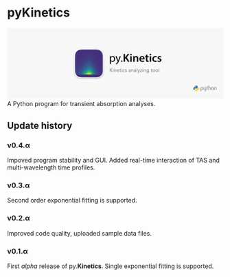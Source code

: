 # pyKinetics
![](/assets/pyKinetics_wide.png)
A Python program for transient absorption analyses.

## Update history
### v0.4.α
Impoved program stability and GUI. Added real-time interaction of TAS and multi-wavelength time profiles.

### v0.3.α
Second order exponential fitting is supported.

### v0.2.α
Improved code quality, uploaded sample data files.

### v0.1.α
First *alpha* release of py.**Kinetics**. Single exponential fitting is supported.
